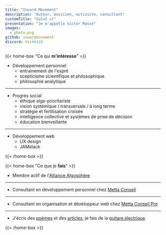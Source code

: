 ```yaml
---
title: "Inward Movement"
description: "Auteur, musicien, activiste, consultant"
customTitle: "Salut =)"
presentation: "Je m'appelle Victor Massé"
images:
  - photo.png
github: inwardmovement
discord: Vic#6419
---
```


{{< home-box "Ce qui **m'intéresse**" >}}

- Développement personnel
  - entrainement de l'esprit
  - scepticisme scientifique et philosophique
  - philosophie analytique

---

- Progrès social
  - éthique <a class="abbr" data-toggle="popover" data-trigger="hover" data-placement="top" data-content="Accordant la priorité à l'allègement de la souffrance." tabindex="0">algo-prioritariste</a>
  - vision systémique / transversale / à long terme
  - stratégie et fertilisation croisée
  - intelligence collective et systèmes de prise de décision
  - éducation bienveillante

---

- Développement web
  - UX design
  - <a class="abbr" data-toggle="popover" data-trigger="hover" data-placement="top" data-content="C'est une nouvelle façon de créer des sites Web et applications offrant de meilleures performances, une sécurité accrue, une évolutivité à cout réduit et une meilleure expérience de développement." tabindex="0">JAMstack</a>

{{< /home-box >}}

{{< home-box "Ce que je **fais**" >}}

- Membre actif de l'[Alliance Algosphère](https://algosphere.org/fr)

---

- Consultant en développement personnel chez [Metta Conseil](https://mettaconseil.fr)

---

- Consultant en organisation et développeur web chez [Metta Conseil Pro](https://pro.mettaconseil.fr)

---

- J'écris des [poèmes](poemes) et des [articles](articles), je fais de la [guitare électrique](https://www.youtube.com/user/arkay38/videos)

{{< /home-box >}}
